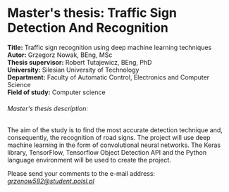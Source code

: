 # Master's thesis: Traffic Sign Detection And Recognition
**Title:** Traffic sign recognition using deep machine learning techniques <br />
**Autor:** Grzegorz Nowak, BEng, MSc <br />
**Thesis supervisor:** Robert Tutajewicz, BEng, PhD <br />
**University:** Silesian University of Technology <br />
**Department:** Faculty of Automatic Control, Electronics and Computer Science <br />
**Field of study:** Computer science <br />

###### Master's thesis description:
The aim of the study is to find the most accurate detection technique and, consequently, the recognition of road signs. The project will use deep machine learning in the form of convolutional neural networks. The Keras library, TensorFlow, Tensorflow Object Detection API and the Python language environment will be used to create the project.

Please send your comments to the e-mail address: *grzenow582@student.polsl.pl*
